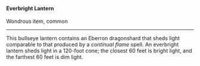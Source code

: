 #### Everbright Lantern

Wondrous item, common

---

This bullseye lantern contains an Eberron dragonshard that sheds light comparable to that produced by a *continual flame* spell. An everbright lantern sheds light in a 120-foot cone; the closest 60 feet is bright light, and the farthest 60 feet is dim light.